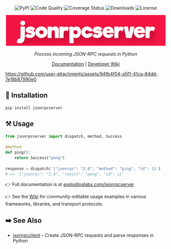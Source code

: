<p align="center">
  <img src="https://img.shields.io/pypi/v/jsonrpcserver.svg" alt="PyPI" />
  <img src="https://github.com/explodinglabs/jsonrpcserver/actions/workflows/code-quality.yml/badge.svg" alt="Code Quality" />
  <img src="https://coveralls.io/repos/github/explodinglabs/jsonrpcserver/badge.svg?branch=main" alt="Coverage Status" />
  <img src="https://img.shields.io/pypi/dw/jsonrpcserver" alt="Downloads" />
  <img src="https://img.shields.io/pypi/l/jsonrpcserver.svg" alt="License" />
</p>

<p align="center">
  <img alt="Jsonrpcserver Logo" src="https://github.com/explodinglabs/jsonrpcserver/blob/main/logo.png?raw=true" />
</p>

<p align="center">
  <i>Process incoming JSON-RPC requests in Python</i>
</p>

<p align="center">
  <a href="https://explodinglabs.com/jsonrpcserver/">Documentation</a> |
  <a href="https://github.com/explodinglabs/jsonrpcserver/wiki">Developer Wiki</a>
</p>

https://github.com/user-attachments/assets/94fb4f04-a5f1-41ca-84dd-7e18b87990e0

## 🚀 Installation

```sh
pip install jsonrpcserver
```

## ⚒️ Usage

```python
from jsonrpcserver import dispatch, method, Success

@method
def ping():
    return Success("pong")

response = dispatch('{"jsonrpc": "2.0", "method": "ping", "id": 1}')
# => '{"jsonrpc": "2.0", "result": "pong", "id": 1}'
```

👉 Full documentation is at [explodinglabs.com/jsonrpcserver](https://explodinglabs.com/jsonrpcserver/).

👉 See the [Wiki](https://github.com/explodinglabs/jsonrpcserver/wiki) for community-editable usage examples in various frameworks, libraries, and transport protocols.

## ➡️ See Also

- [jsonrpcclient](https://github.com/explodinglabs/jsonrpcclient) – Create JSON-RPC requests and parse responses in Python
